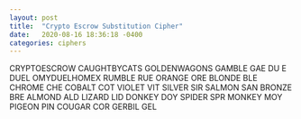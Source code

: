 ```yaml
---
layout: post
title:  "Crypto Escrow Substitution Cipher"
date:   2020-08-16 18:36:18 -0400
categories: ciphers
---
```

CRYPTOESCROW
CAUGHTBYCATS
GOLDENWAGONS
GAMBLE  GAE
DU   E  DUEL
OMYDUELHOMEX
RUMBLE  RUE
ORANGE  ORE
BLONDE  BLE
CHROME  CHE
COBALT  COT
VIOLET  VIT
SILVER  SIR
SALMON  SAN
BRONZE  BRE
ALMOND  ALD
LIZARD  LID
DONKEY  DOY
SPIDER  SPR
MONKEY  MOY
PIGEON  PIN
COUGAR  COR
GERBIL  GEL
